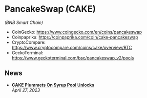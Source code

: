 # PancakeSwap (CAKE)
_(BNB Smart Chain)_

- CoinGecko: https://www.coingecko.com/en/coins/pancakeswap
- Coinpaprika: https://coinpaprika.com/coin/cake-pancakeswap
- CryptoCompare: https://www.cryptocompare.com/coins/cake/overview/BTC
- GeckoTerminal: https://www.geckoterminal.com/bsc/pancakeswap_v2/pools

## News

- [**CAKE Plummets On Syrup Pool Unlocks**](https://thedefiant.io/pancakeswap-tokenomics-overhaul)
  <br/>_April 27, 2023_

